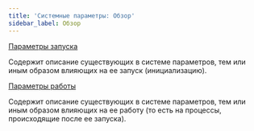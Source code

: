 ```yaml
---
title: 'Системные параметры: Обзор'
sidebar_label: Обзор
---
```


[Параметры запуска](Launch_parameters.md)

Содержит описание существующих в системе параметров, тем или иным образом влияющих на ее запуск (инициализацию).

[Параметры работы](Working_parameters.md)

Содержит описание существующих в системе параметров, тем или иным образом влияющих на ее работу (то есть на процессы, происходящие после ее запуска).
